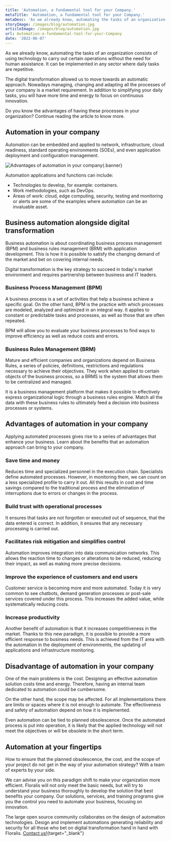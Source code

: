 ```yaml
---
title: 'Automation, a fundamental tool for your Company.'
metaTitle: 'Automation, a fundamental tool for your Company.'
metaDesc: 'As we already know, automating the tasks of an organization consists of using technology to carry out certain operations without the need for human assistance.'
storyImage: /images/blog/automation.jpg
articleImage: /images/blog/automation.jpg
url: Automation-a-fundamental-tool-for-your-Company
date: '2022-06-07'
---
```


As we already know, automating the tasks of an organization consists of using technology to carry out certain operations without the need for human assistance. It can be implemented in any sector where daily tasks are repetitive.

The digital transformation allowed us to move towards an automatic approach. Nowadays managing, changing and adapting all the processes of your company is a market requirement. In addition to simplifying your daily tasks, you will have more time and energy to focus on continuous innovation.

Do you know the advantages of having these processes in your organization? Continue reading the article to know more.

## Automation in your company

Automation can be embedded and applied to network, infrastructure, cloud readiness, standard operating environments (SOEs), and even application deployment and configuration management.

![Advantages of automation in your company](/images/blog/automation-banner.png){.banner}

Automation applications and functions can include:

- Technologies to develop, for example: containers.
- Work methodologies, such as DevOps.
- Areas of work: cloud, edge computing, security, testing and monitoring or alerts are some of the examples where automation can be an invaluable asset.

## Business automation alongside digital transformation

Business automation is about coordinating business process management (BPM) and business rules management (BRM) with application development. This is how it is possible to satisfy the changing demand of the market and bet on covering internal needs.

Digital transformation is the key strategy to succeed in today's market environment and requires partnership between business and IT leaders.

### Business Process Management (BPM)

A business process is a set of activities that help a business achieve a specific goal. On the other hand, BPM is the practice with which processes are modeled, analyzed and optimized in an integral way. It applies to constant or predictable tasks and processes, as well as those that are often repeated.

BPM will allow you to evaluate your business processes to find ways to improve efficiency as well as reduce costs and errors.

### Business Rules Management (BRM)

Mature and efficient companies and organizations depend on Business Rules, a series of policies, definitions, restrictions and regulations necessary to achieve their objectives. They work when applied to certain objects of the business process, so a BRMS is the system that allows them to be centralized and managed.

It is a business management platform that makes it possible to effectively express organizational logic through a business rules engine. Match all the data with these business rules to ultimately feed a decision into business processes or systems.

## Advantages of automation in your company

Applying automated processes gives rise to a series of advantages that enhance your business. Learn about the benefits that an automation approach can bring to your company.

### Save time and money

Reduces time and specialized personnel in the execution chain. Specialists define automated processes. However, in monitoring them, we can count on a less specialized profile to carry it out. All this results in cost and time savings compared to the traditional process and the elimination of interruptions due to errors or changes in the process.

### Build trust with operational processes

It ensures that tasks are not forgotten or executed out of sequence, that the data entered is correct. In addition, it ensures that any necessary processing is carried out.

### Facilitates risk mitigation and simplifies control

Automation improves integration into data communication networks. This allows the reaction time to changes or alterations to be reduced, reducing their impact, as well as making more precise decisions.

### Improve the experience of customers and end users

Customer service is becoming more and more automated. Today it is very common to see chatbots, demand generation processes or post-sale services covered under this process. This increases the added value, while systematically reducing costs.

### Increase productivity

Another benefit of automation is that it increases competitiveness in the market. Thanks to this new paradigm, it is possible to provide a more efficient response to business needs. This is achieved from the IT area with the automation in the deployment of environments, the updating of applications and infrastructure monitoring.

## Disadvantage of automation in your company

One of the main problems is the cost. Designing an effective automation solution costs time and energy. Therefore, having an internal team dedicated to automation could be cumbersome.

On the other hand, the scope may be affected. For all implementations there are limits or spaces where it is not enough to automate. The effectiveness and safety of automation depend on how it is implemented.

Even automation can be tied to planned obsolescence. Once the automated process is put into operation, it is likely that the applied technology will not meet the objectives or will be obsolete in the short term.

## Automation at your fingertips

How to ensure that the planned obsolescence, the cost, and the scope of your project do not get in the way of your automation strategy? With a team of experts by your side.

We can advise you on this paradigm shift to make your organization more efficient. Floralis will not only meet the basic needs, but will try to understand your business thoroughly to develop the solution that best benefits your company. Our solutions, services, and training programs give you the control you need to automate your business, focusing on innovation.

The large open source community collaborates on the design of automation technologies. Design and implement automations generating reliability and security for all those who bet on digital transformation hand in hand with Floralis. [Contact us!](https://floralisgenerica.com/){target="_blank"}
